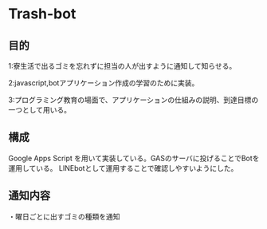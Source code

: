# Trash-bot

## 目的
1:寮生活で出るゴミを忘れずに担当の人が出すように通知して知らせる。

2:javascript,botアプリケーション作成の学習のために実装。

3:プログラミング教育の場面で、アプリケーションの仕組みの説明、到達目標の一つとして用いる。

## 構成
Google Apps Script を用いて実装している。GASのサーバに投げることでBotを運用している。
LINEbotとして運用することで確認しやすいようにした。

## 通知内容
・曜日ごとに出すゴミの種類を通知
